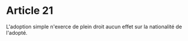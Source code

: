 # Article 21

L'adoption simple n'exerce de plein droit aucun effet sur la nationalité de l'adopté.
